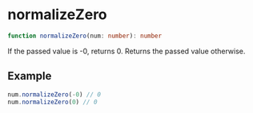 # normalizeZero

```ts
function normalizeZero(num: number): number
```

If the passed value is -0, returns 0. Returns the passed value otherwise.

## Example

```ts
num.normalizeZero(-0) // 0
num.normalizeZero(0) // 0
```
